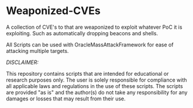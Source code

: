 # Weaponized-CVEs
A collection of CVE's to that are weaponized to exploit whatever PoC it is exploiting. Such as automatically dropping beacons and shells. 

All Scripts can be used with OracleMassAttackFramework for ease of attacking multiple targets.

*DISCLAIMER:*

This repository contains scripts that are intended for educational or research purposes only. The user is solely responsible for compliance with all applicable laws and regulations in the use of these scripts. The scripts are provided "as is" and the author(s) do not take any responsibility for any damages or losses that may result from their use.
